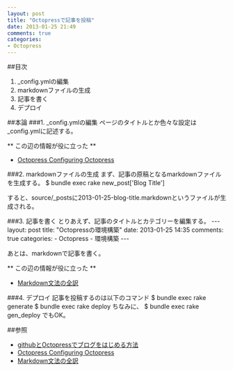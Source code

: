 ```yaml
---
layout: post
title: "Octopressで記事を投稿"
date: 2013-01-25 21:49
comments: true
categories:
- Octopress
---
```


##目次
1. _config.ymlの編集
2. markdownファイルの生成
3. 記事を書く
4. デプロイ

##本論
###1. _config.ymlの編集
ページのタイトルとか色々な設定は_config.ymlに記述する。

** この辺の情報が役に立った **  <br />
- [Octopress Configuring Octopress][2]


###2. markdownファイルの生成
まず、記事の原稿となるmarkdownファイルを生成する。
	$ bundle exec rake new_post['Blog Title']

すると、source/_postsに2013-01-25-blog-title.markdownというファイルが生成される。


###3. 記事を書く
とりあえず、記事のタイトルとカテゴリーを編集する。
	---
	layout: post
	title: "Octopressの環境構築"
	date: 2013-01-25 14:35
	comments: true
	categories:
	- Octopress
	- 環境構築
	---

あとは、markdownで記事を書く。

** この辺の情報が役に立った **  <br />
- [Markdown文法の全訳][3]


###4. デプロイ
記事を投稿するのは以下のコマンド
	$ bundle exec rake generate
	$ bundle exec rake deploy
ちなみに、
	$ bundle exec rake gen_deploy
でもOK。


##参照
- [githubとOctopressでブログをはじめる方法][1]
- [Octopress Configuring Octopress][2]
- [Markdown文法の全訳][3]

<!-- 参照 -->
[1]: http://kbaba1001.github.com/blog/2012/06/05/githubtooctopressdeburoguwohazimerufang-fa/ "githubとOctopressでブログをはじめる方法"
[2]: http://octopress.org/docs/configuring/ "Octopress Configuring Octopress"
[3]: http://blog.2310.net/archives/6 "Markdown文法の全訳"


